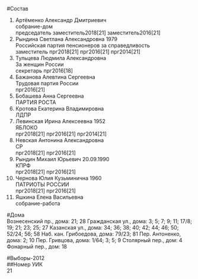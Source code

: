 #Состав  
1. Артёменко Александр Дмитриевич  
    собрание-дом  
    председатель заместитель2018[21] заместитель2016[21]  
2. Рындина Светлана Александровна 1979  
    Российская партия пенсионеров за справедливость  
    заместитель прг2018[21] прг2016[21] прг2014[21]  
3. Тульцева Людмила Александровна  
    За женщин России  
    секретарь прг2016[18]  
4. Бажанова Алевтина Сергеевна  
    Трудовая партия России  
    прг2016[21]  
5. Бобашева Анна Сергеевна  
    ПАРТИЯ РОСТА  
6. Кротова Екатерина Владимировна  
    ЛДПР  
7. Левинская Ирина Алексеевна 1952  
    ЯБЛОКО  
    прг2018[21] прг2016[21] прг2014[21]  
8. Невская Антонина Александровна  
    СР  
    прг2018[21] прг2016[21]  
9. Рындин Михаил Юрьевич 20.09.1990  
    КПРФ  
    прг2018[21] прг2016[21]  
10. Чернова Юлия Кузьминична 1960  
    ПАТРИОТЫ РОССИИ  
    прг2018[21] прг2016[21]  
11. Яшкина Елена Васильевна  
    собрание-работа  
  
#Дома  
Вознесенский пр., дома: 21; 28 Гражданская ул., дома: 3; 5; 7; 9; 11; 17/8; 19; 21; 23; 25; 27 Казанская ул., дома: 34; 36; 38; 40; 42; 44; 46; 50; 52/24; 56; 58 Наб. кан. Грибоедова, дома: 79/23; 81 Пер. Антоненко, дома: 2; 10 Пер. Гривцова, дома: 1/64; 3; 5; 9 Столярный пер., дом: 4 Фонарный пер., дом: 18  
  
#Выборы-2012  
##Номер УИК  
21  

